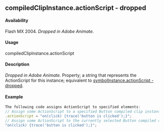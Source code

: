 ## compiledClipInstance.actionScript - dropped

#### Availability

Flash MX 2004. *Dropped in Adobe Animate*.

#### Usage

compiledClipInstance.actionScript

#### Description

*Dropped in Adobe Animate.*
Property; a string that represents the ActionScript for this instance; equivalent to [symbolInstance.actionScript -](#_bookmark918) [dropped](#_bookmark918).

#### Example

```javascript
The following code assigns ActionScript to specified elements:
// Assign some ActionScript to a specified Button compiled clip instance. fl.getDocumentDOM().getTimeline().layers\[0\].frames\[0\].elements\[0\]
.actionScript = "on(click) {trace('button is clicked');}";
// Assign some ActionScript to the currently selected Button compiled clip instance. fl.getDocumentDOM().selection\[0\].actionScript =
"on(click) {trace('button is clicked');}";

```